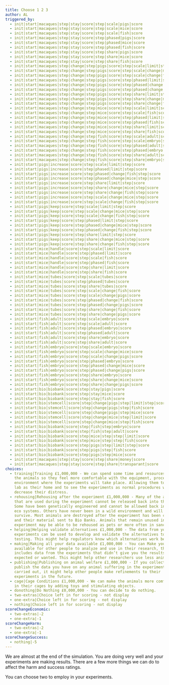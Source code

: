```yaml
---
title: Choose 1 2 3
author: AL
triggered_by:
  - init|start|macaques|step|stay|score|step|scale|pigs|score
  - init|start|macaques|step|stay|score|step|scale|mice|score
  - init|start|macaques|step|stay|score|step|scale|fish|score
  - init|start|macaques|step|stay|score|step|phased|pigs|score
  - init|start|macaques|step|stay|score|step|phased|mice|score
  - init|start|macaques|step|stay|score|step|phased|fish|score
  - init|start|macaques|step|stay|score|step|share|pigs|score
  - init|start|macaques|step|stay|score|step|share|mice|score
  - init|start|macaques|step|stay|score|step|share|fish|score
  - init|start|macaques|step|change|step|pigs|score|step|scale|limit|step|score
  - init|start|macaques|step|change|step|pigs|score|step|scale|change|mice|step|score
  - init|start|macaques|step|change|step|pigs|score|step|scale|change|fish|step|score
  - init|start|macaques|step|change|step|pigs|score|step|phased|limit|step|score
  - init|start|macaques|step|change|step|pigs|score|step|phased|change|mice|step|score
  - init|start|macaques|step|change|step|pigs|score|step|phased|change|fish|step|score
  - init|start|macaques|step|change|step|pigs|score|step|share|limit|step|score
  - init|start|macaques|step|change|step|pigs|score|step|share|change|mice|step|score
  - init|start|macaques|step|change|step|pigs|score|step|share|change|fish|step|score
  - init|start|macaques|step|change|step|mice|score|step|scale|limit|score
  - init|start|macaques|step|change|step|mice|score|step|scale|fish|score
  - init|start|macaques|step|change|step|mice|score|step|phased|limit|score
  - init|start|macaques|step|change|step|mice|score|step|phased|fish|score
  - init|start|macaques|step|change|step|mice|score|step|share|limit|score
  - init|start|macaques|step|change|step|mice|score|step|share|fish|score
  - init|start|macaques|step|change|step|fish|score|step|scale|adult|score
  - init|start|macaques|step|change|step|fish|score|step|scale|embryo|score
  - init|start|macaques|step|change|step|fish|score|step|phased|adult|score
  - init|start|macaques|step|change|step|fish|score|step|phased|embryo|score
  - init|start|macaques|step|change|step|fish|score|step|share|adult|score
  - init|start|macaques|step|change|step|fish|score|step|share|embryo|score
  - init|start|pigs|increase|score|step|scale|limit|step|score
  - init|start|pigs|increase|score|step|phased|limit|step|score
  - init|start|pigs|increase|score|step|phased|change|fish|step|score
  - init|start|pigs|increase|score|step|phased|change|mice|step|score
  - init|start|pigs|increase|score|step|share|limit|step|score
  - init|start|pigs|increase|score|step|share|change|mice|step|score
  - init|start|pigs|increase|score|step|share|change|fish|step|score
  - init|start|pigs|increase|score|step|scale|change|mice|step|score
  - init|start|pigs|increase|score|step|scale|change|fish|step|score
  - init|start|pigs|keep|score|step|scale|limit|step|score
  - init|start|pigs|keep|score|step|scale|change|mice|step|score
  - init|start|pigs|keep|score|step|scale|change|fish|step|score
  - init|start|pigs|keep|score|step|phased|limit|step|score
  - init|start|pigs|keep|score|step|phased|change|mice|step|score
  - init|start|pigs|keep|score|step|phased|change|fish|step|score
  - init|start|pigs|keep|score|step|share|limit|step|score
  - init|start|pigs|keep|score|step|share|change|mice|step|score
  - init|start|pigs|keep|score|step|share|change|fish|step|score
  - init|start|mice|handle|score|step|scale|limit|score
  - init|start|mice|handle|score|step|phased|limit|score
  - init|start|mice|handle|score|step|scale|fish|score
  - init|start|mice|handle|score|step|phased|fish|score
  - init|start|mice|handle|score|step|share|limit|score
  - init|start|mice|handle|score|step|share|fish|score
  - init|start|mice|tubes|score|step|scale|tubes|score
  - init|start|mice|tubes|score|step|phased|tubes|score
  - init|start|mice|tubes|score|step|share|tubes|score
  - init|start|mice|tubes|score|step|scale|change|fish|score
  - init|start|mice|tubes|score|step|scale|change|pigs|score
  - init|start|mice|tubes|score|step|phased|change|fish|score
  - init|start|mice|tubes|score|step|phased|change|pigs|score
  - init|start|mice|tubes|score|step|share|change|fish|score
  - init|start|mice|tubes|score|step|share|change|pigs|score
  - init|start|fish|adult|score|step|scale|embryo|score
  - init|start|fish|adult|score|step|scale|adult|score
  - init|start|fish|adult|score|step|phased|embryo|score
  - init|start|fish|adult|score|step|phased|adult|score
  - init|start|fish|adult|score|step|share|embryo|score
  - init|start|fish|adult|score|step|share|adult|score
  - init|start|fish|embryo|score|step|scale|embryo|score
  - init|start|fish|embryo|score|step|scale|change|mice|score
  - init|start|fish|embryo|score|step|scale|change|pigs|score
  - init|start|fish|embryo|score|step|phased|embryo|score
  - init|start|fish|embryo|score|step|phased|change|mice|score
  - init|start|fish|embryo|score|step|phased|change|pigs|score
  - init|start|fish|embryo|score|step|share|embryo|score
  - init|start|fish|embryo|score|step|share|change|mice|score
  - init|start|fish|embryo|score|step|share|change|pigs|score
  - init|start|bio|biobank|score|step|stay|pigs|score
  - init|start|bio|biobank|score|step|stay|mice|score
  - init|start|bio|biobank|score|step|stay|fish|score
  - init|start|bio|stemcell|score|step|change|pigs|step|limit|step|score
  - init|start|bio|stemcell|score|step|change|pigs|step|fish|score
  - init|start|bio|stemcell|score|step|change|pigs|step|mice|score
  - init|start|bio|stemcell|score|step|change|mice|step|limit|score
  - init|start|bio|stemcell|score|step|change|mice|step|fish|score
  - init|start|bio|biobank|score|step|fish|step|embryo|score
  - init|start|bio|biobank|score|step|fish|step|adult|score
  - init|start|bio|biobank|score|step|mice|step|step|limit|score
  - init|start|bio|biobank|score|step|mice|step|step|fish|score
  - init|start|bio|biobank|score|step|pigs|step|limit|step|score
  - init|start|bio|biobank|score|step|pigs|step|fish|score
  - init|start|bio|biobank|score|step|pigs|step|mice|score
  - init|start|macaques|step|stay|score|step|share|money|score
  - init|start|macaques|step|stay|score|step|share|transparant|score
choices:
  - training|Training £1,000,000 - We can spend some time and resources training
    the animals so they feel more comfortable with the equipment, procedures and
    environment where the experiments will take place. Allowing them to see the
    lab as their home and to see the experiments as normal procedures will
    decrease their distress.
  - rehousing|Rehousing after the experiment £1,000,000 - Many of the animals
    that are used during the experiment cannot be released back into the wild.
    Some have been genetically engineered and cannot be allowed back into the
    eco systems. Others have never been in a wild environment and will not
    survive. Most animals are destroyed after the experiment has been completed
    and their material sent to Bio Banks. Animals that remain unused in the
    experiment may be able to be rehoused as pets or more often in sanctuaries.
  - helping|Helping validate alternatives £1,000,000 - The data from your animal
    experiments can be used to develop and validate the alternatives to animal
    testing. This might help regulators know which alternatives work best.
  - making|Making all your data available £1,000,000 - You can Make your data
    available for other people to analyze and use in their research, this
    includes data from the experiments that didn’t give you the results you
    expected or wanted. This might help other researchers use less animals.
  - publishing|Publishing on animal welfare £1,000,000 - If you collect and
    publish the data you have on any animal suffering in the experiments you
    carried out, it might help other people make refinements to their
    experiments in the future.
  - cage|Cage Conditions £1,000,000 - We can make the animals more comfortable
    in their cages by adding toys and stimulating objects.
  - donothing|Do Nothing £0,000,000 - You can decide to do nothing.
  - two-extras|Choice left in for scoring - not display
  - one-extra|Choice left in for scoring - not display
  - nothing|Choice left in for scoring - not display
scoreChangeEconomic:
  - two-extras|-2
  - one-extra|-1
scoreChangeHarm:
  - two-extras|-2
  - one-extra|-1
scoreChangeSuccess:
  - nothing|-5
---
```

We are almost at the end of the simulation. You are doing very well and your experiments are making results. There are a few more things we can do to affect the harm and success ratings.

You can choose two to employ in your experiments. 
